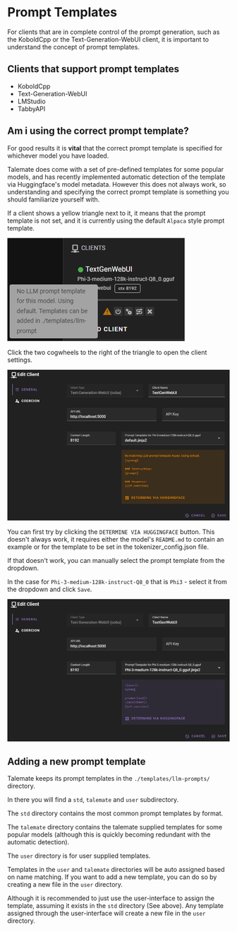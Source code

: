 # Prompt Templates

For clients that are in complete control of the prompt generation, such as the KoboldCpp or the Text-Generation-WebUI client, it is important to understand the concept of prompt templates.

## Clients that support prompt templates

- KoboldCpp
- Text-Generation-WebUI
- LMStudio
- TabbyAPI

## Am i using the correct prompt template?

For good results it is **vital** that the correct prompt template is specified for whichever model you have loaded.

Talemate does come with a set of pre-defined templates for some popular models, and has recently implemented automatic detection of the template via Huggingface's model metadata. However this does not always work, so understanding and specifying the correct prompt template is something you should familiarize yourself with.

If a client shows a yellow triangle next to it, it means that the prompt template is not set, and it is currently using the default `Alpaca` style prompt template.

![Client unknown prompt template](/img/0.26.0/client-unknown-prompt-template.png)

Click the two cogwheels to the right of the triangle to open the client settings.

![Client unknown prompt template modal](/img/0.26.0/client-unknown-prompt-template-modal.png)

You can first try by clicking the `DETERMINE VIA HUGGINGFACE` button. This doesn't always work, it requires either the model's `README.md` to contain an example or for the template to be set in the tokenizer_config.json file.

If that doesn't work, you can manually select the prompt template from the dropdown. 

In the case for `Phi-3-medium-128k-instruct-Q8_0` that is `Phi3` - select it from the dropdown and click `Save`.

![Client assigned prompt template](/img/0.26.0/client-assigned-prompt-template.png)

## Adding a new prompt template

Talemate keeps its prompt templates in the `./templates/llm-prompts/` directory.

In there you will find a `std`, `talemate` and `user` subdirectory. 

The `std` directory contains the most common prompt templates by format. 

The `talemate` directory contains the talemate supplied templates for some popular models (although this is quickly becoming redundant with the automatic detection). 

The `user` directory is for user supplied templates.

Templates in the `user` and `talemate` directories will be auto assigned based on name matching. If you want to add a new template, you can do so by creating a new file in the `user` directory.

Although it is recommended to just use the user-interface to assign the template, assuming it exists in the `std` directory (See above). Any template assigned through the user-interface will create a new file in the `user` directory.